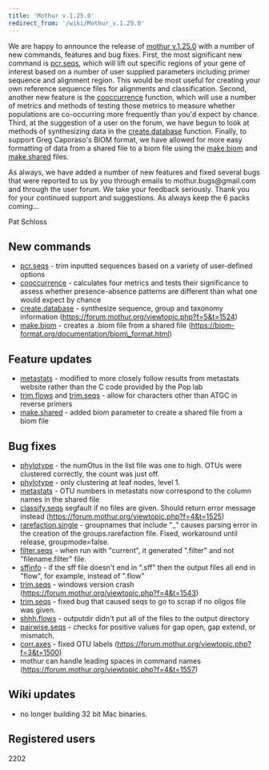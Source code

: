 ```yaml
---
title: 'Mothur v.1.25.0'
redirect_from: '/wiki/Mothur_v.1.25.0'
---
```

We are happy to announce the release of [mothur
v.1.25.0](mothur_v.1.25.0) with a number of new commands,
features and bug fixes. First, the most significant new command is
[pcr.seqs](pcr.seqs), which will lift out specific regions of
your gene of interest based on a number of user supplied parameters
including primer sequence and alignment region. This would be most
useful for creating your own reference sequence files for alignments and
classification. Second, another new feature is the
[cooccurrence](cooccurrence) function, which will use a
number of metrics and methods of testing those metrics to measure
whether populations are co-occurring more frequently than you\'d expect
by chance. Third, at the suggestion of a user on the forum, we have
begun to look at methods of synthesizing data in the
[create.database](create.database) function. Finally, to
support Greg Caporaso\'s BIOM format, we have allowed for more easy
formatting of data from a shared file to a biom file using the
[make.biom](make.biom) and
[make.shared](make.shared) files.

As always, we have added a number of new features and fixed several bugs
that were reported to us by you through emails to mothur.bugs\@gmail.com
and through the user forum. We take your feedback seriously. Thank you
for your continued support and suggestions. As always keep the 6 packs
coming\...

Pat Schloss

## New commands

-   [pcr.seqs](pcr.seqs) - trim inputted sequences based on a
    variety of user-defined options
-   [cooccurrence](cooccurrence) - calculates four metrics
    and tests their significance to assess whether presence-absence
    patterns are different than what one would expect by chance
-   [create.database](create.database) - synthesize sequence,
    group and taxonomy information
    (https://forum.mothur.org/viewtopic.php?f=5&t=1524)
-   [make.biom](make.biom) - creates a .biom file from a
    shared file (https://biom-format.org/documentation/biom\_format.html)

## Feature updates

-   [metastats](metastats) - modified to more closely follow
    results from metastats website rather than the C code provided by
    the Pop lab
-   [trim.flows](trim.flows) and
    [trim.seqs](trim.seqs) - allow for characters other than
    ATGC in reverse primers
-   [make.shared](make.shared) - added biom parameter to
    create a shared file from a biom file

## Bug fixes

-   [phylotype](phylotype) - the numOtus in the list file was
    one to high. OTUs were clustered correctly, the count was just off.
-   [phylotype](phylotype) - only clustering at leaf nodes,
    level 1.
-   [metastats](metastats) - OTU numbers in metastats now
    correspond to the column names in the shared file
-   [classify.seqs](classify.seqs) segfault if no files are
    given. Should return error message instead
    (https://forum.mothur.org/viewtopic.php?f=4&t=1525)
-   [rarefaction.single](rarefaction.single) - groupnames
    that include \"\_\" causes parsing error in the creation of the
    groups.rarefaction file. Fixed, workaround until release,
    groupmode=false.
-   [filter.seqs](filter.seqs) - when run with \"current\",
    it generated \".filter\" and not \"filename.filter\" file.
-   [sffinfo](sffinfo) - if the sff file doesn\'t end in
    \".sff\" then the output files all end in \"flow\", for example,
    instead of \".flow\"
-   [trim.seqs](trim.seqs) - windows version crash
    (https://forum.mothur.org/viewtopic.php?f=4&t=1543)
-   [trim.seqs](trim.seqs) - fixed bug that caused seqs to go
    to scrap if no oligos file was given.
-   [shhh.flows](shhh.flows) - outputdir didn\'t put all of
    the files to the output directory
-   [pairwise.seqs](pairwise.seqs) - checks for positive
    values for gap open, gap extend, or mismatch.
-   [corr.axes](corr.axes) - fixed OTU labels
    (https://forum.mothur.org/viewtopic.php?f=3&t=1500)
-   mothur can handle leading spaces in command names
    (https://forum.mothur.org/viewtopic.php?f=4&t=1557)

## Wiki updates

-   no longer building 32 bit Mac binaries.

## Registered users

2202

